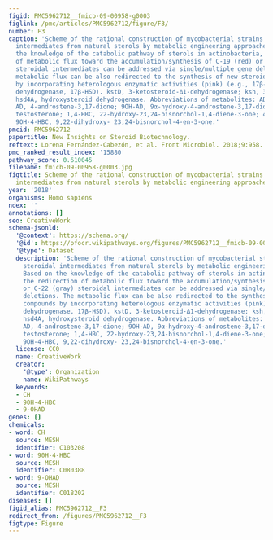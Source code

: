 ```yaml
---
figid: PMC5962712__fmicb-09-00958-g0003
figlink: /pmc/articles/PMC5962712/figure/F3/
number: F3
caption: 'Scheme of the rational construction of mycobacterial strains producing steroidal
  intermediates from natural sterols by metabolic engineering approaches. Based on
  the knowledge of the catabolic pathway of sterols in actinobacteria, the redirection
  of metabolic flux toward the accumulation/synthesis of C-19 (red) or C-22 (gray)
  steroidal intermediates can be addressed via single/multiple gene deletions. The
  metabolic flux can be also redirected to the synthesis of new steroidal compounds
  by incorporating heterologous enzymatic activities (pink) (e.g., 17β-hydroxysteroid
  dehydrogenase, 17β-HSD). kstD, 3-ketosteroid-Δ1-dehydrogenase; ksh, 3-ketosteroid-9α-hydroxylase;
  hsd4A, hydroxysteroid dehydrogenase. Abbreviations of metabolites: ADD, 1,4-androstadiene-3,17-dione;
  AD, 4-androstene-3,17-dione; 9OH-AD, 9α-hydroxy-4-androstene-3,17-dione; TS, 17β-hydroxy-4-androstene-3,17-dione;
  testosterone; 1,4-HBC, 22-hydroxy-23,24-bisnorchol-1,4-diene-3-one; 4-HBC, 22-hydroxy-23,24-bisnorchol-4-ene-3-one;
  9OH-4-HBC, 9,22-dihydroxy- 23,24-bisnorchol-4-en-3-one.'
pmcid: PMC5962712
papertitle: New Insights on Steroid Biotechnology.
reftext: Lorena Fernández-Cabezón, et al. Front Microbiol. 2018;9:958.
pmc_ranked_result_index: '15880'
pathway_score: 0.610045
filename: fmicb-09-00958-g0003.jpg
figtitle: Scheme of the rational construction of mycobacterial strains producing steroidal
  intermediates from natural sterols by metabolic engineering approaches
year: '2018'
organisms: Homo sapiens
ndex: ''
annotations: []
seo: CreativeWork
schema-jsonld:
  '@context': https://schema.org/
  '@id': https://pfocr.wikipathways.org/figures/PMC5962712__fmicb-09-00958-g0003.html
  '@type': Dataset
  description: 'Scheme of the rational construction of mycobacterial strains producing
    steroidal intermediates from natural sterols by metabolic engineering approaches.
    Based on the knowledge of the catabolic pathway of sterols in actinobacteria,
    the redirection of metabolic flux toward the accumulation/synthesis of C-19 (red)
    or C-22 (gray) steroidal intermediates can be addressed via single/multiple gene
    deletions. The metabolic flux can be also redirected to the synthesis of new steroidal
    compounds by incorporating heterologous enzymatic activities (pink) (e.g., 17β-hydroxysteroid
    dehydrogenase, 17β-HSD). kstD, 3-ketosteroid-Δ1-dehydrogenase; ksh, 3-ketosteroid-9α-hydroxylase;
    hsd4A, hydroxysteroid dehydrogenase. Abbreviations of metabolites: ADD, 1,4-androstadiene-3,17-dione;
    AD, 4-androstene-3,17-dione; 9OH-AD, 9α-hydroxy-4-androstene-3,17-dione; TS, 17β-hydroxy-4-androstene-3,17-dione;
    testosterone; 1,4-HBC, 22-hydroxy-23,24-bisnorchol-1,4-diene-3-one; 4-HBC, 22-hydroxy-23,24-bisnorchol-4-ene-3-one;
    9OH-4-HBC, 9,22-dihydroxy- 23,24-bisnorchol-4-en-3-one.'
  license: CC0
  name: CreativeWork
  creator:
    '@type': Organization
    name: WikiPathways
  keywords:
  - CH
  - 90H-4-HBC
  - 9-OHAD
genes: []
chemicals:
- word: CH
  source: MESH
  identifier: C103208
- word: 90H-4-HBC
  source: MESH
  identifier: C080388
- word: 9-OHAD
  source: MESH
  identifier: C018202
diseases: []
figid_alias: PMC5962712__F3
redirect_from: /figures/PMC5962712__F3
figtype: Figure
---
```

